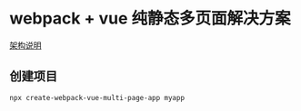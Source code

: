 # webpack + vue 纯静态多页面解决方案
[架构说明](https://github.com/fancyboynet/webpack-multi-page-scaffold)

## 创建项目

```
npx create-webpack-vue-multi-page-app myapp
```